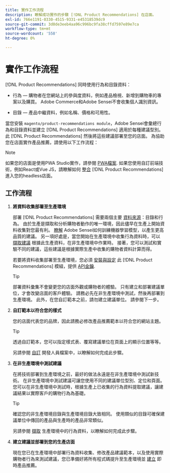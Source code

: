 ```yaml
---
title: 實作工作流程
description: 瞭解成功實作的步驟 [!DNL Product Recommendations] 在店面。
exl-id: 766e1191-0330-4515-9331-e45318539dc9
source-git-commit: 3d0de3eeb4aa96c996bc9fa38cffd7597e89e7ca
workflow-type: tm+mt
source-wordcount: '558'
ht-degree: 0%

---
```


# 實作工作流程

[!DNL Product Recommendations] 同時使用行為和目錄資料：

- 行為 — 購物者在您網站上的參與度資料，例如產品檢視、新增到購物車的專案以及購買。 Adobe Commerce和Adobe Sensei不會收集個人識別資訊。

- 目錄 — 產品中繼資料，例如名稱、價格和可用性。

當您安裝 `magento/product-recommendations module`，Adobe Sensei會彙總行為和目錄資料並建立 [!DNL Product Recommendations] 適用於每種建議型別。 此 [!DNL Product Recommendations] 然後將這些建議部署至您的店面。 為協助您在店面實作產品推薦，請使用以下工作流程：

>[!NOTE]
>
> 如果您的店面是使用PWA Studio實作，請參閱 [PWA檔案](https://developer.adobe.com/commerce/pwa-studio/integrations/product-recommendations/). 如果您使用自訂前端技術，例如React或Vue JS，請瞭解如何 [整合](headless.md) [!DNL Product Recommendations] 進入您的headless店面。

## 工作流程

1. **將資料收集部署至生產環境**

   部署 [!DNL Product Recommendations] 需要兩個主要 [資料來源](type.md)：目錄和行為。 由於生產是擷取和分析購物者動作的唯一環境，因此儘早在生產上開始資料收集對您最有利。 [瞭解](behavioral-data.md) Adobe Sensei如何訓練機器學習模型，以產生更高品質的建議。 另一項好處是，當您開始在生產環境中收集行為資料時，可以 [擷取建議](verify.md) 根據此生產資料，在非生產環境中作業時。 接著，您可以測試和實驗不同的建議，這些建議是根據實際生產中收集的購物者資料計算而得。

   若要將資料收集部署至生產環境，您必須 [安裝與設定](install-configure.md) 此 [!DNL Product Recommendations] 模組，提供 [API金鑰](https://experienceleague.adobe.com/docs/commerce-merchant-services/user-guides/integration-services/saas.html).

   >[!TIP]
   >
   > 部署資料彙集不會變更您的店面外觀或購物者的體驗。 只有建立和部署建議單位，才會改變店面的客戶體驗。 請務必先在非生產環境中測試，然後再部署到生產環境。 此外，在您自訂範本之前，請勿建立建議單位。 請參閱下一步。

1. **自訂範本以符合您的樣式**

   您的店面代表您的品牌，因此請務必修改產品推薦範本以符合您的網站主題。

   >[!TIP]
   >
   > 透過自訂範本，您可以指定樣式表、覆寫建議單位在頁面上的顯示位置等等。

   另請參閱 [自訂](https://experienceleague.adobe.com/docs/commerce-merchant-services/product-recommendations/developer/customize.html) 開發人員檔案中，以瞭解如何完成此步驟。

1. **在非生產環境中測試建議**

   在將技術部署到生產環境之前，最好的做法永遠是在非生產環境中測試新技術。 在非生產環境中測試建議可讓您使用不同的建議單位型別、定位和頁面。 您可以在非生產環境中測試時，根據生產上已收集的行為資料提取建議，讓建議結果以實際客戶的購物行為為基礎。

   >[!TIP]
   >
   > 確認您的非生產環境目錄與生產環境目錄大致相同。 使用類似的目錄可確保建議單位中傳回的產品與生產時的產品非常類似。

   另請參閱 [擷取](staging-environment.md) 生產環境中的行為資料，以瞭解如何完成此步驟。

1. **建立建議並部署到您的生產店面**

   現在您已在生產環境中部署行為資料收集、修改產品建議範本，以及使用實際購物者行為來測試建議，您已準備好將所有程式碼提升至生產環境並 [建立](create.md) 即時產品推薦。
